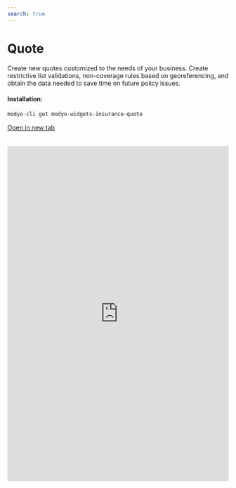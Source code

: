 ```yaml
---
search: true
---
```


# Quote

Create new quotes customized to the needs of your business. Create restrictive list validations, non-coverage rules based on georeferencing, and obtain the data needed to save time on future policy issues.

#### Installation:

```bash
modyo-cli get modyo-widgets-insurance-quote
```

[Open in new tab](https://widgets.modyo.com/insurance/broker/quote)

<iframe id="widgetFrame" src="https://widgets.modyo.com/insurance/broker/quote" width="100%" frameBorder="0" style="min-height:762px;overflow:auto;margin-top:20px;"/>

| Feature                  | Description                                                                                                                                                                              |
|--------------------------------|------------------------------------------------------------------------------------------------------------------------------------------------------------------------------------------|
| Quote creation                        | Customize the desired steps based on user milestones in the quote process in a fast, organized way.                                                                                                        |
| Form customization | Configure form fields and required data for a quote. Save information for each product and facilitate the creation of new quotes.                              |
| Validations                   | Integrate restrictive lists and georeferencing in the data validation to limit risks according to business interests.                                                                 |
| Claims validator                 | Generate claims validations and optimize processes digitally so that your quoter reduces manual or referral complexities.                                           |
| Summary                        | Present a summary of the quote before generating it to validate coverages, deductibles, and offers the option of setting up premium increase percentages for your intermediaries. |
| Document downloads         | Allows you to download current quote documents, send them via email and configure options based on agent needs.              |
